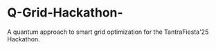 # Q-Grid-Hackathon-
A quantum approach to smart grid optimization for the TantraFiesta'25 Hackathon.
